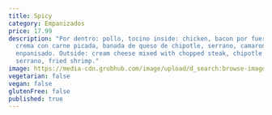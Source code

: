 ```yaml
---
title: Spicy
category: Empanizados
price: 17.99
description: "Por dentro: pollo, tocino inside: chicken, bacon por fuera: queso
  crema con carne picada, banada de queso de chipotle, serrano, camaron
  enpanisado. Outside: cream cheese mixed with chopped steak, chipotle cheese,
  serrano, fried shrimp."
image: https://media-cdn.grubhub.com/image/upload/d_search:browse-images:default.jpg/w_115,q_auto:low,fl_lossy,dpr_2.0,c_fill,f_auto,h_171/euvkgpoevpy6sz3hkz8b
vegetarian: false
vegan: false
glutenFree: false
published: true
---
```

